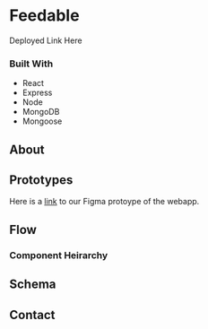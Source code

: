 # Feedable

Deployed Link Here


### Built With

* React
* Express
* Node
* MongoDB
* Mongoose

## About

## Prototypes
Here is a [link](https://www.figma.com/proto/L9ygdOIG2IT4Q7dvbrbOUu/Feedable?node-id=2%3A0&scaling=min-zoom) to our Figma protoype of the webapp.

## Flow
### Component Heirarchy

## Schema

## Contact
